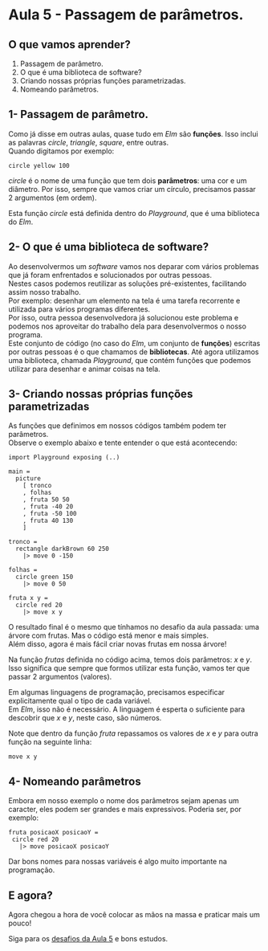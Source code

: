# Aula 5 - Passagem de parâmetros.

## O que vamos aprender?

1. Passagem de parâmetro.  
2. O que é uma biblioteca de software?  
3. Criando nossas próprias funções parametrizadas.  
4. Nomeando parâmetros.  

## 1- Passagem de parâmetro.

Como já disse em outras aulas, quase tudo 
em *Elm* são **funções**. Isso inclui as palavras
*circle*, *triangle*, *square*, entre outras.  
Quando digitamos por exemplo:

```
circle yellow 100
```

*circle* é o nome de uma função que tem
dois **parâmetros**: uma cor e um diâmetro.
Por isso, sempre que vamos criar um
círculo, precisamos passar 2
argumentos (em ordem).

Esta função *circle* está definida
dentro do *Playground*, que é uma
biblioteca do *Elm*.  

## 2- O que é uma biblioteca de software?

Ao desenvolvermos um *software* vamos nos deparar
com vários problemas que já foram
enfrentados e solucionados por outras pessoas.  
Nestes casos podemos reutilizar as soluções pré-existentes,
facilitando assim nosso trabalho.  
Por exemplo: desenhar um elemento na tela é uma tarefa
recorrente e utilizada para vários programas diferentes.  
Por isso, outra pessoa desenvolvedora já solucionou este
problema e podemos nos aproveitar do trabalho dela para
desenvolvermos o nosso programa.  
Este conjunto de código (no caso do *Elm*, um
conjunto de **funções**) escritas por outras pessoas
é o que chamamos de **bibliotecas**. Até agora utilizamos
uma biblioteca, chamada *Playground*,
que contém funções que podemos utilizar
para desenhar e animar coisas na tela.

## 3- Criando nossas próprias funções parametrizadas

As funções que definimos em nossos
códigos também podem ter parâmetros.  
Observe o exemplo abaixo e tente
entender o que está acontecendo:

```
import Playground exposing (..)

main =
  picture
    [ tronco
    , folhas
    , fruta 50 50
    , fruta -40 20
    , fruta -50 100
    , fruta 40 130
    ]

tronco =
  rectangle darkBrown 60 250
    |> move 0 -150

folhas =
  circle green 150
    |> move 0 50

fruta x y =
  circle red 20
    |> move x y
```

O resultado final é o mesmo que tínhamos
no desafio da aula passada: uma árvore
com frutas. Mas o código está
menor e mais simples.  
Além disso, agora é mais fácil criar novas 
frutas em nossa árvore!

Na função *frutas* definida
no código acima, temos dois parâmetros:
*x* e *y*.  
Isso significa que sempre que formos
utilizar esta função, vamos ter que
passar 2 argumentos (valores).

Em algumas linguagens de programação,
precisamos especificar explicitamente
qual o tipo de cada variável.  
Em *Elm*, isso não é necessário. A
linguagem é esperta o suficiente para
descobrir que *x* e *y*, neste caso, são
números.

Note que dentro da função *fruta*
repassamos os valores de *x* e *y* para 
outra função na seguinte linha: 

```
move x y
```

## 4- Nomeando parâmetros

Embora em nosso exemplo o nome dos
parâmetros sejam apenas um caracter,
eles podem ser grandes e mais
expressivos. Poderia ser, por exemplo:

```
fruta posicaoX posicaoY =
 circle red 20
   |> move posicaoX posicaoY
```

Dar bons nomes para nossas variáveis
é algo muito importante na programação.

## E agora?

Agora chegou a hora de você colocar as mãos na massa
e praticar mais um pouco!

Siga para os [desafios da Aula 5](/aula_5_desafios.html) e bons estudos.

